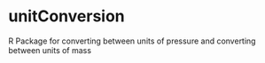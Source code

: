 # unitConversion
R Package for converting between units of pressure and converting between units of mass
